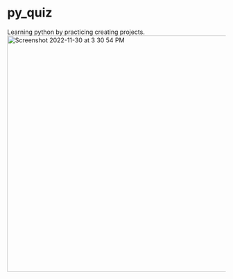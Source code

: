 # py_quiz

Learning python by practicing creating projects.
<img width="546" alt="Screenshot 2022-11-30 at 3 30 54 PM" src="https://user-images.githubusercontent.com/98127121/204912281-71bb6d15-a65c-4ffc-af77-4b32a1200b9b.png">
